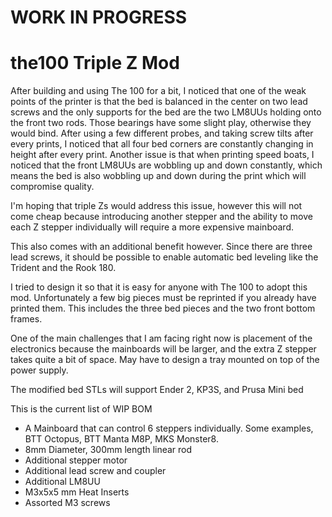 # WORK IN PROGRESS

# the100 Triple Z Mod
After building and using The 100 for a bit, I noticed that one of the weak points of the printer is that the bed is balanced in the center on two lead screws and the only supports for the bed are the two LM8UUs holding onto the front two rods. Those bearings have some slight play, otherwise they would bind. After using a few different probes, and taking screw tilts after every prints, I noticed that all four bed corners are constantly changing in height after every print. Another issue is that when printing speed boats, I noticed that the front LM8UUs are wobbling up and down constantly, which means the bed is also wobbling up and down during the print which will compromise quality.

I'm hoping that triple Zs would address this issue, however this will not come cheap because introducing another stepper and the ability to move each Z stepper individually will require a more expensive mainboard. 

This also comes with an additional benefit however. Since there are three lead screws, it should be possible to enable automatic bed leveling like the Trident and the Rook 180.

I tried to design it so that it is easy for anyone with The 100 to adopt this mod. Unfortunately a few big pieces must be reprinted if you already have printed them. This includes the three bed pieces and the two front bottom frames.

One of the main challenges that I am facing right now is placement of the electronics because the mainboards will be larger, and the extra Z stepper takes quite a bit of space. May have to design a tray mounted on top of the power supply.

The modified bed STLs will support Ender 2, KP3S, and Prusa Mini bed

This is the current list of WIP BOM
- A Mainboard that can control 6 steppers individually. Some examples, BTT Octopus, BTT Manta M8P, MKS Monster8.
- 8mm Diameter, 300mm length linear rod
-  Additional stepper motor
- Additional lead screw and coupler
- Additional LM8UU
- M3x5x5 mm Heat Inserts
- Assorted M3 screws


